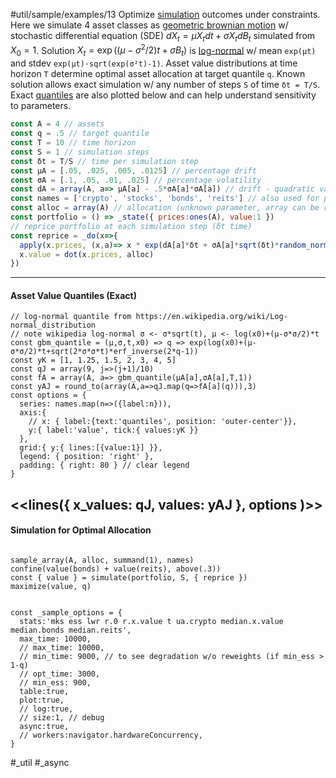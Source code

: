 #util/sample/examples/13 Optimize [simulation](#util/sim) outcomes under constraints. Here we simulate 4 asset classes as [geometric brownian motion](https://en.wikipedia.org/wiki/Geometric_Brownian_motion) w/ stochastic differential equation (SDE) $`dX_t=\mu X_t dt+\sigma X_t dB_t`$ simulated from $`X_0=1`$. Solution $`X_t=\exp((\mu-\sigma^2/2)t+\sigma B_t)`$ is [log-normal](https://en.wikipedia.org/wiki/Log-normal_distribution) w/ mean `exp(μt)` and stdev `exp(μt)·sqrt(exp(σ²t)-1)`. Asset value distributions at time horizon `T` determine optimal asset allocation at target quantile `q`. Known solution allows exact simulation w/ any number of steps `S` of time `δt = T/S`. Exact [quantiles](https://en.wikipedia.org/wiki/Log-normal_distribution#Mode,_median,_quantiles) are also plotted below and can help understand sensitivity to parameters.
```js
const A = 4 // assets
const q = .5 // target quantile
const T = 10 // time horizon
const S = 1 // simulation steps
const δt = T/S // time per simulation step
const μA = [.05, .025, .005, .0125] // percentage drift
const σA = [.1, .05, .01, .025] // percentage volatility
const dA = array(A, a=> μA[a] - .5*σA[a]*σA[a]) // drift - quadratic variation
const names = ['crypto', 'stocks', 'bonds', 'reits'] // also used for plot below
const alloc = array(A) // allocation (unknown parameter, array can be reused)
const portfolio = () => _state({ prices:ones(A), value:1 })
// reprice portfolio at each simulation step (δt time)
const reprice = _do(x=>{
  apply(x.prices, (x,a)=> x * exp(dA[a]*δt + σA[a]*sqrt(δt)*random_normal()))
  x.value = dot(x.prices, alloc)
})
```
---
#### Asset Value Quantiles (Exact)
```js:js_removed
// log-normal quantile from https://en.wikipedia.org/wiki/Log-normal_distribution
// note wikipedia log-normal σ <- σ*sqrt(t), μ <- log(x0)+(μ-σ*σ/2)*t
const gbm_quantile = (μ,σ,t,x0) => q => exp(log(x0)+(μ-σ*σ/2)*t+sqrt(2*σ*σ*t)*erf_inverse(2*q-1))
const yK = [1, 1.25, 1.5, 2, 3, 4, 5]
const qJ = array(9, j=>(j+1)/10)
const fA = array(A, a=> gbm_quantile(μA[a],σA[a],T,1))
const yAJ = round_to(array(A,a=>qJ.map(q=>fA[a](q))),3)
const options = {
  series: names.map(n=>({label:n})),
  axis:{
    // x: { label:{text:'quantiles', position: 'outer-center'}},
    y:{ label:'value', tick:{ values:yK }}
  },
  grid:{ y:{ lines:[{value:1}] }},
  legend: { position: 'right' },
  padding: { right: 80 } // clear legend
}
```
<<lines({ x_values: qJ, values: yAJ }, options )>>
---
#### Simulation for Optimal Allocation
```js:js_input

sample_array(A, alloc, summand(1), names)
confine(value(bonds) + value(reits), above(.3))
const { value } = simulate(portfolio, S, { reprice })
maximize(value, q)

```
```js:js_removed

const _sample_options = {
  stats:'mks ess lwr r.0 r.x.value t ua.crypto median.x.value median.bonds median.reits',
  max_time: 10000,
  // max_time: 10000,
  // min_time: 9000, // to see degradation w/o reweights (if min_ess > 1-q)
  // opt_time: 3000,
  // min_ess: 900,
  table:true,
  plot:true,
  // log:true,
  // size:1, // debug
  async:true,
  // workers:navigator.hardwareConcurrency,
}

```
#_util #_async
